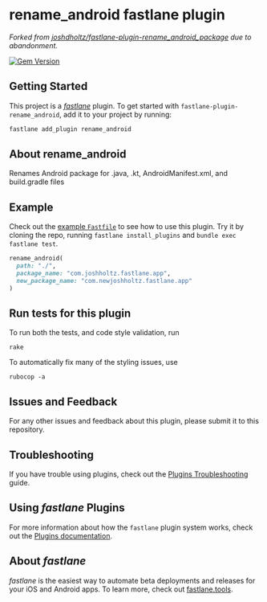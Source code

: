 # rename_android fastlane plugin
_Forked from [joshdholtz/fastlane-plugin-rename_android_package](https://github.com/joshdholtz/fastlane-plugin-rename_android_package) due to abandonment._

[![Gem Version](https://badge.fury.io/rb/fastlane-plugin-rename_android.svg)](https://badge.fury.io/rb/fastlane-plugin-rename_android)

## Getting Started

This project is a [_fastlane_](https://github.com/fastlane/fastlane) plugin. To get started with `fastlane-plugin-rename_android`, add it to your project by running:

```bash
fastlane add_plugin rename_android
```

## About rename_android

Renames Android package for .java, .kt, AndroidManifest.xml, and build.gradle files

## Example

Check out the [example `Fastfile`](fastlane/Fastfile) to see how to use this plugin. Try it by cloning the repo, running `fastlane install_plugins` and `bundle exec fastlane test`.

```rb
rename_android(                                                                                                                                                                                                                                                              
  path: "./",                                                                                                                                                                                                                                                                        
  package_name: "com.joshholtz.fastlane.app",                                                                                                                                                                                                                                        
  new_package_name: "com.newjoshholtz.fastlane.app"                                                                                                                                                                                                                                  
)
```

## Run tests for this plugin

To run both the tests, and code style validation, run

```
rake
```

To automatically fix many of the styling issues, use
```
rubocop -a
```

## Issues and Feedback

For any other issues and feedback about this plugin, please submit it to this repository.

## Troubleshooting

If you have trouble using plugins, check out the [Plugins Troubleshooting](https://docs.fastlane.tools/plugins/plugins-troubleshooting/) guide.

## Using _fastlane_ Plugins

For more information about how the `fastlane` plugin system works, check out the [Plugins documentation](https://docs.fastlane.tools/plugins/create-plugin/).

## About _fastlane_

_fastlane_ is the easiest way to automate beta deployments and releases for your iOS and Android apps. To learn more, check out [fastlane.tools](https://fastlane.tools).
